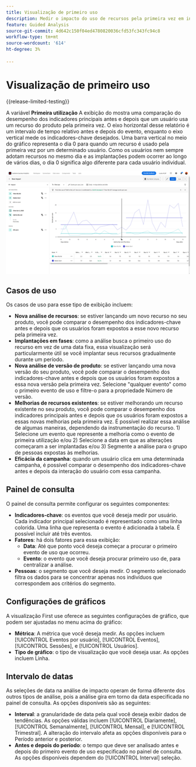 ```yaml
---
title: Visualização de primeiro uso
description: Medir o impacto do uso de recursos pela primeira vez em indicadores-chave.
feature: Guided Analysis
source-git-commit: 4d642c150f04ed4780820036cfd53fc343fc94c8
workflow-type: tm+mt
source-wordcount: '614'
ht-degree: 3%

---
```


# Visualização de primeiro uso

{{release-limited-testing}}

A variável **Primeira utilização** A exibição do mostra uma comparação do desempenho dos indicadores principais antes e depois que um usuário usa um recurso do produto pela primeira vez. O eixo horizontal desse relatório é um intervalo de tempo relativo antes e depois do evento, enquanto o eixo vertical mede os indicadores-chave desejados. Uma barra vertical no meio do gráfico representa o dia 0 para quando um recurso é usado pela primeira vez por um determinado usuário. Como os usuários nem sempre adotam recursos no mesmo dia e as implantações podem ocorrer ao longo de vários dias, o dia 0 significa algo diferente para cada usuário individual.

![Versão](../assets/first-use.png)

## Casos de uso

Os casos de uso para esse tipo de exibição incluem:

* **Nova análise de recursos**: se estiver lançando um novo recurso no seu produto, você pode comparar o desempenho dos indicadores-chave antes e depois que os usuários foram expostos a esse novo recurso pela primeira vez.
* **Implantações em fases**: como a análise busca o primeiro uso do recurso em vez de uma data fixa, essa visualização será particularmente útil se você implantar seus recursos gradualmente durante um período.
* **Nova análise de versão de produto**: se estiver lançando uma nova versão do seu produto, você pode comparar o desempenho dos indicadores-chave antes e depois que os usuários foram expostos a essa nova versão pela primeira vez. Selecione &quot;qualquer evento&quot; como o primeiro evento de uso e filtre-o para a propriedade Número de versão.
* **Melhorias de recursos existentes**: se estiver melhorando um recurso existente no seu produto, você pode comparar o desempenho dos indicadores principais antes e depois que os usuários foram expostos a essas novas melhorias pela primeira vez. É possível realizar essa análise de algumas maneiras, dependendo da instrumentação do recurso. 1) Selecione um evento que represente a melhoria como o evento de primeira utilização e/ou 2) Selecione a data em que as alterações começaram a ser implantadas e/ou 3) Segmente a análise para o grupo de pessoas expostas às melhorias.
* **Eficácia da campanha**: quando um usuário clica em uma determinada campanha, é possível comparar o desempenho dos indicadores-chave antes e depois da interação do usuário com essa campanha.

## Painel de consulta

O painel de consulta permite configurar os seguintes componentes:

* **Indicadores-chave**: os eventos que você deseja medir por usuário. Cada indicador principal selecionado é representado como uma linha colorida. Uma linha que representa o evento é adicionada à tabela. É possível incluir até três eventos.
* **Fatores**: há dois fatores para essa exibição:
   * **Data**: Até que ponto você deseja começar a procurar o primeiro evento de uso que ocorreu.
   * **Evento**: o evento que você deseja procurar primeiro uso de, para centralizar a análise.
* **Pessoas**: o segmento que você deseja medir. O segmento selecionado filtra os dados para se concentrar apenas nos indivíduos que correspondem aos critérios do segmento.

## Configurações de gráficos

A visualização First use oferece as seguintes configurações de gráfico, que podem ser ajustadas no menu acima do gráfico:

* **Métrica**: A métrica que você deseja medir. As opções incluem [!UICONTROL Eventos por usuário], [!UICONTROL Eventos], [!UICONTROL Sessões], e [!UICONTROL Usuários].
* **Tipo de gráfico**: o tipo de visualização que você deseja usar. As opções incluem Linha.

## Intervalo de datas

As seleções de data na análise de impacto operam de forma diferente dos outros tipos de análise, pois a análise gira em torno da data especificada no painel de consulta. As opções disponíveis são as seguintes:

* **Interval**: a granularidade de data pela qual você deseja exibir dados de tendências. As opções válidas incluem [!UICONTROL Diariamente], [!UICONTROL Semanalmente], [!UICONTROL Mensal], e [!UICONTROL Trimestral]. A alteração do intervalo afeta as opções disponíveis para o Período anterior e posterior.
* **Antes e depois do período**: o tempo que deve ser analisado antes e depois do primeiro evento de uso especificado no painel de consulta. As opções disponíveis dependem do [!UICONTROL Interval] seleção.
